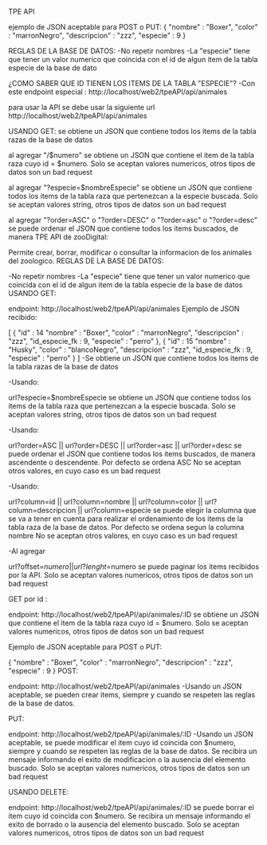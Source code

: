 TPE API

ejemplo de JSON aceptable para POST o PUT:
{
    "nombre" : "Boxer",
    "color" : "marronNegro",
    "descripcion" : "zzz",
    "especie" : 9
}

REGLAS DE LA BASE DE DATOS:
-No repetir nombres 
-La "especie" tiene que tener un valor numerico que coincida con el id de algun item
de la tabla especie de la base de dato

¿COMO SABER QUE ID TIENEN LOS ITEMS DE LA TABLA "ESPECIE"?
-Con este endpoint especial : http://localhost/web2/tpeAPI/api/animales

para usar la API se debe usar la siguiente url
http://localhost/web2/tpeAPI/api/animales

USANDO GET:
se obtiene un JSON que contiene todos los items de la tabla razas de la base de datos

al agregar "/$numero" se obtiene un JSON que contiene el item de la tabla
raza cuyo id = $numero.
Solo se aceptan valores numericos, otros tipos de datos son un bad request

al agregar "?especie=$nombreEspecie" se obtiene un JSON que contiene todos
los items de la tabla raza que pertenezcan a la especie buscada.
Solo se aceptan valores string, otros tipos de datos son un bad request

al agregar "?order=ASC" o "?order=DESC" o "?order=asc" o "?order=desc" se puede ordenar el JSON que contiene todos los items buscados, de manera TPE API de zooDigital:

Permite crear, borrar, modificar o consultar la informacion de los animales del zoologico.
REGLAS DE LA BASE DE DATOS:

-No repetir nombres 
-La "especie" tiene que tener un valor numerico que coincida con el id de algun item
    de la tabla especie de la base de datos
USANDO GET:

endpoint: http://localhost/web2/tpeAPI/api/animales
Ejemplo de JSON recibido:

[
    {
        "id" : 14
        "nombre" : "Boxer",
        "color" : "marronNegro",
        "descripcion" : "zzz",
        "id_especie_fk : 9,
        "especie" : "perro"
    },
    {
        "id" : 15
        "nombre" : "Husky",
        "color" : "blancoNegro",
        "descripcion" : "zzz",
        "id_especie_fk : 9,
        "especie" : "perro"
    }
]
-Se obtiene un JSON que contiene todos los items de la tabla razas de la base de datos

-Usando:

url?especie=$nombreEspecie
se obtiene un JSON que contiene todos los items de la tabla raza que pertenezcan a la especie buscada. Solo se aceptan valores string, otros tipos de datos son un bad request

-Usando:

url?order=ASC || url?order=DESC || url?order=asc || url?order=desc
se puede ordenar el JSON que contiene todos los items buscados, de manera ascendente o descendente. Por defecto se ordena ASC No se aceptan otros valores, en cuyo caso es un bad request

-Usando:

url?column=id || url?column=nombre || url?column=color || url?column=descripcion || url?column=especie
se puede elegir la columna que se va a tener en cuenta para realizar el ordenamiento de los items de la tabla raza de la base de datos. Por defecto se ordena segun la columna nombre No se aceptan otros valores, en cuyo caso es un bad request

-Al agregar

url?offset=$numero || url?lenght=$numero 
se puede paginar los items recibidos por la API. Solo se aceptan valores numericos, otros tipos de datos son un bad request

GET por id :

endpoint: http://localhost/web2/tpeAPI/api/animales/:ID
se obtiene un JSON que contiene el item de la tabla raza cuyo id = $numero. Solo se aceptan valores numericos, otros tipos de datos son un bad request

Ejemplo de JSON aceptable para POST o PUT:

{
    "nombre" : "Boxer",
    "color" : "marronNegro",
    "descripcion" : "zzz",
    "especie" : 9
}
POST:

endpoint: http://localhost/web2/tpeAPI/api/animales
-Usando un JSON aceptable, se pueden crear items, siempre y cuando se respeten las reglas de la base de datos.

PUT:

endpoint: http://localhost/web2/tpeAPI/api/animales/:ID
-Usando un JSON aceptable, se puede modificar el item cuyo id coincida con $numero, siempre y cuando se respeten las reglas de la base de datos. Se recibira un mensaje informando el exito de modificacion o la ausencia del elemento buscado. Solo se aceptan valores numericos, otros tipos de datos son un bad request

USANDO DELETE:

endpoint: http://localhost/web2/tpeAPI/api/animales/:ID
se puede borrar el item cuyo id coincida con $numero. Se recibira un mensaje informando el exito de borrado o la
ausencia del elemento buscado. Solo se aceptan valores numericos, otros tipos de datos son un bad request

